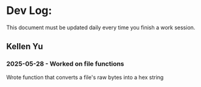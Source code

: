# Dev Log:

This document must be updated daily every time you finish a work session.

## Kellen Yu

### 2025-05-28 - Worked on file functions
Wrote function that converts a file's raw bytes into a hex string
